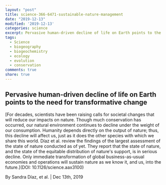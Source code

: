 ```yaml
---
layout: "post"
title: science-366-6471-sustainable-nature-management
date: "2019-12-13"
modified: '2019-12-13'
categories: science
excerpt: Pervasive human-driven decline of life on Earth points to the need for transformative change
tags:
  - Science
  - biogeography
  - biogeochemistry
  - ecology
  - evolution
  - conservation
comments: true
share: true
---
```


## Pervasive human-driven decline of life on Earth points to the need for transformative change

[For decades, scientists have been raising calls for societal changes that will reduce our impacts on nature. Though much conservation has occurred, our natural environment continues to decline under the weight of our consumption. Humanity depends directly on the output of nature; thus, this decline will affect us, just as it does the other species with which we share this world. Díaz et al. review the findings of the largest assessment of the state of nature conducted as of yet. They report that the state of nature, and the state of the equitable distribution of nature's support, is in serious decline. Only immediate transformation of global business-as-usual economies and operations will sustain nature as we know it, and us, into the future.](DOI: 10.1126/science.aax3100)

By Sandra Díaz, et al. | Dec 13th, 2019
